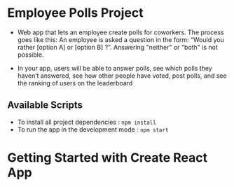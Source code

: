 # Employee Polls Project
- Web app that lets an employee create polls for coworkers. The process goes like this: An employee is asked a question in the form: “Would you rather [option A] or [option B] ?”. Answering "neither" or "both" is not possible.

- In your app, users will be able to answer polls, see which polls they haven’t answered, see how other people have voted, post polls, and see the ranking of users on the leaderboard

## Available Scripts

- To install all project dependencies  : `npm install`
- To run the app in the development mode : `npm start`
# Getting Started with Create React App